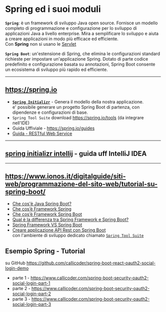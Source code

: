# Spring ed i suoi moduli

**`Spring`**: è un framework di sviluppo Java open source. Fornisce un modello completo di programmazione e configurazione per lo sviluppo di applicazioni Java a livello enterprise. Mira a semplificare lo sviluppo e aiuta a creare applicazioni in modo più efficace ed efficiente.  
Con **Spring** non si usano le [Servlet](../../Termini_e_Concetti/Java_Definizioni.md/#servlet)

**`Spring Boot`**: un'estensione di Spring, che elimina le configurazioni standard richieste per impostare un'applicazione Spring. Dotato di parte codice predefinito e configurazione basata su annotazioni, Spring Boot consente un ecosistema di sviluppo più rapido ed efficiente.  


---
## https://spring.io
- [**`Spring Initializr`**](https://start.spring.io/) - Genera il modello della nostra applicazione.  
e' possibile generare un progetto Spring Boot di partenza, con dipendenze e configurazioni di base.
- `Spring Tool Suite` download https://spring.io/tools (da integrare nell'IDE)
- Guida Uffiviale - https://spring.io/guides
- [Guida - RESTful Web Service](https://spring.io/guides/gs/rest-service/)

---
## [spring initializr intellij](https://www.jetbrains.com/help/idea/spring-boot.html) - guida uff IntelliJ IDEA

---
https://www.ionos.it/digitalguide/siti-web/programmazione-del-sito-web/tutorial-su-spring-boot/
---
- [Che cos'è Java Spring Boot?](https://azure.microsoft.com/it-it/resources/cloud-computing-dictionary/what-is-java-spring-boot/)
- [Che cos’è Framework Spring](https://www.ionos.it/digitalguide/siti-web/programmazione-del-sito-web/framework-spring-la-soluzione-ideale-per-java)
- [Che cos’è Framework Spring Boot](https://www.ionos.it/digitalguide/siti-web/programmazione-del-sito-web/tutorial-su-spring-boot)
- [Qual è la differenza tra Spring Framework e Spring Boot?](https://it.quora.com/Qual-%C3%A8-la-differenza-tra-Spring-Framework-e-Spring-Boot)
- [Spring Framework VS Spring Boot](https://blog.saverioriotto.it/blog/250/programmazione/spring-vs-spring-boot-conosciamo-le-differenze) 
- [Creare applicazione API Rest con Spring Boot](https://www.addlance.com/blog/codice-java/)  
con l'ambiente di sviluppo dedicato chiamato [`Spring Tool Suite`](https://spring.io/tools)

## Esempio Spring - Tutorial
su GitHub  https://github.com/callicoder/spring-boot-react-oauth2-social-login-demo
- parte 1 - https://www.callicoder.com/spring-boot-security-oauth2-social-login-part-1
- parte 2 - https://www.callicoder.com/spring-boot-security-oauth2-social-login-part-2
- parte 3 - https://www.callicoder.com/spring-boot-security-oauth2-social-login-part-3